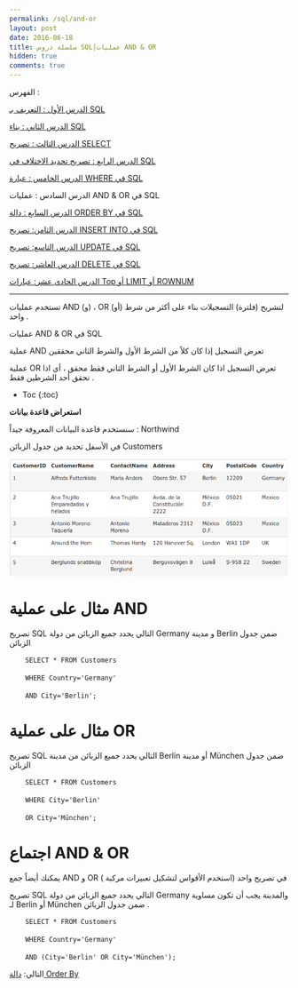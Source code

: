 ```yaml
---
permalink: /sql/and-or
layout: post
date: 2016-06-18
title: سلسلة دروس SQL|عمليات AND & OR
hidden: true
comments: true
---
```


الفهرس :

[الدرس الأول : التعريف بـ SQL](intro)

[الدرس الثاني : بناء SQL](build)

[الدرس الثالث : تصريح SELECT](select)

[الدرس الرابع : تصريح تحديد الاختلاف في SQL](select-distinct)

[الدرس الخامس : عبارة WHERE في SQL](where)

الدرس السادس : عمليات AND & OR في SQL

[الدرس السابع : دالة ORDER BY في SQL](order-by)

[الدرس الثامن: تصريح INSERT INTO في SQL](insert-into)

[الدرس التاسع: تصريح UPDATE في SQL](update)

[الدرس العاشر: تصريح DELETE في SQL](delete)

[الدرس الحادي عشر: عبارات Top أو LIMIT أو ROWNUM](top-limit-rownum)

*****************

تستخدم عمليات AND (و) ، OR (أو) لتشريح (فلترة) التسجيلات بناء على أكثر من شرط واحد .


عمليات AND & OR في SQL 


عملية AND تعرض التسجيل إذا كان كلاً من الشرط الأول والشرط الثاني محققين

عملية OR تعرض التسجيل اذا كان الشرط الأول أو الشرط الثاني فقط محقق ، أي اذا تحقق أحد الشرطين فقط .

* Toc
{:toc}


**استعراض قاعدة بيانات**


سنستخدم قاعدة البيانات المعروفة جيداً : Northwind


في الأسفل تحديد من جدول الزبائن Customers


![customers](/assets/customers.png)

# مثال على عملية AND


تصريح SQL التالي يحدد جميع الزبائن من دولة Germany و مدينة Berlin ضمن جدول الزبائن


        SELECT * FROM Customers

        WHERE Country='Germany'

        AND City='Berlin';

# مثال على عملية OR


تصريح SQL التالي يحدد جميع الزبائن من مدينة Berlin أو مدينة München ضمن جدول الزبائن


        SELECT * FROM Customers

        WHERE City='Berlin'

        OR City='München';


# اجتماع AND & OR


يمكنك أيضاً جمع AND و OR في تصريح واحد (استخدم الأقواس لتشكيل تعبيرات مركبة )


تصريح SQL التالي يحدد جميع الزبائن من دولة Germany والمدينة يجب أن تكون مساوية لـ Berlin أو München ضمن جدول الزبائن .

        SELECT * FROM Customers

        WHERE Country='Germany'

        AND (City='Berlin' OR City='München');

التالي: [دالة Order By](order-by)


